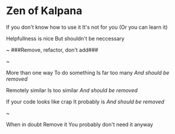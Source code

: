 Zen of Kalpana
==============

If you don't know how to use it
It's not for you
(Or you can learn it)

Helpfullness is nice
But shouldn't be neccessary

~
###Remove, refactor, don't add###

~

More than one way
To do something
Is far too many
_And should be removed_

Remotely similar
Is too similar
_And should be removed_


If your code looks like crap
It probably is
_And should be removed_

~

When in doubt
Remove it
You probably don't need it anyway
